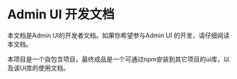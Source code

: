 # Admin UI 开发文档

本文档是Admin UI的开发者文档。如果你希望参与Admin UI 的开发，请仔细阅读本文档。

本项目是一个自包含项目，最终成品是一个可通过npm安装到其它项目的ui库，以及该UI库的使用文档。
